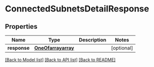 # ConnectedSubnetsDetailResponse

## Properties
Name | Type | Description | Notes
------------ | ------------- | ------------- | -------------
**response** | [**OneOfarrayarray**](OneOfarrayarray.md) |  | [optional] 

[[Back to Model list]](../README.md#documentation-for-models) [[Back to API list]](../README.md#documentation-for-api-endpoints) [[Back to README]](../README.md)


